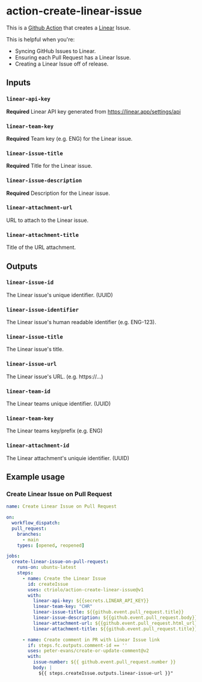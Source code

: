 # action-create-linear-issue

This is a [Github Action](https://github.com/features/actions) that creates a [Linear](https://linear.app/) Issue.

This is helpful when you're:

- Syncing GitHub Issues to Linear.
- Ensuring each Pull Request has a Linear Issue.
- Creating a Linear Issue off of release.

## Inputs

### `linear-api-key`

**Required** Linear API key generated from https://linear.app/settings/api

### `linear-team-key`

**Required** Team key (e.g. ENG) for the Linear issue.

### `linear-issue-title`

**Required** Title for the Linear issue.

### `linear-issue-description`

**Required** Description for the Linear issue.

### `linear-attachment-url`

URL to attach to the Linear issue.

### `linear-attachment-title`

Title of the URL attachment.

## Outputs

### `linear-issue-id`

The Linear issue's unique identifier. (UUID)

### `linear-issue-identifier`

The Linear issue's human readable identifier (e.g. ENG-123).

### `linear-issue-title`

The Linear issue's title.

### `linear-issue-url`

The Linear issue's URL. (e.g. https://...)

### `linear-team-id`

The Linear teams unique identifier. (UUID)

### `linear-team-key`

The Linear teams key/prefix (e.g. ENG)

### `linear-attachment-id`

The Linear attachment's uniquie identifier. (UUID)

## Example usage

### Create Linear Issue on Pull Request

```yaml
name: Create Linear Issue on Pull Request

on:
  workflow_dispatch:
  pull_request:
    branches:
      - main
    types: [opened, reopened]

jobs:
  create-linear-issue-on-pull-request:
    runs-on: ubuntu-latest
    steps:
      - name: Create the Linear Issue
        id: createIssue
        uses: ctriolo/action-create-linear-issue@v1
        with:
          linear-api-key: ${{secrets.LINEAR_API_KEY}}
          linear-team-key: "CHR"
          linear-issue-title: ${{github.event.pull_request.title}}
          linear-issue-description: ${{github.event.pull_request.body}}
          linear-attachment-url: ${{github.event.pull_request.html_url}}
          linear-attachment-title: ${{github.event.pull_request.title}}

      - name: Create comment in PR with Linear Issue link
        if: steps.fc.outputs.comment-id == ''
        uses: peter-evans/create-or-update-comment@v2
        with:
          issue-number: ${{ github.event.pull_request.number }}
          body: |
            ${{ steps.createIssue.outputs.linear-issue-url }}"
```
